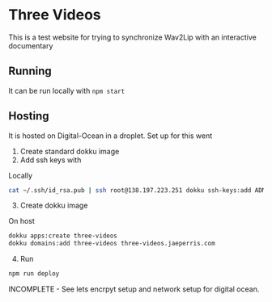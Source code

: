 # Three Videos

This is a test website for trying to synchronize Wav2Lip with an interactive documentary

## Running

It can be run locally with `npm start`

## Hosting

It is hosted on Digital-Ocean in a droplet. Set up for this went

1. Create standard dokku image
2. Add ssh keys with

Locally

```bash
cat ~/.ssh/id_rsa.pub | ssh root@138.197.223.251 dokku ssh-keys:add ADMIN
```

3. Create dokku image

On host

```bash
dokku apps:create three-videos
dokku domains:add three-videos three-videos.jaeperris.com
```

4. Run

```bash
npm run deploy
```

INCOMPLETE - See lets encrpyt setup and network setup for digital ocean.
